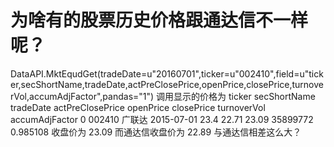 # 为啥有的股票历史价格跟通达信不一样呢？

DataAPI.MktEqudGet(tradeDate=u"20160701",ticker=u"002410",field=u"ticker,secShortName,tradeDate,actPreClosePrice,openPrice,closePrice,turnoverVol,accumAdjFactor",pandas="1")
调用显示的价格为
	ticker	secShortName	tradeDate	actPreClosePrice	openPrice	closePrice	turnoverVol	accumAdjFactor
0	002410	广联达	2015-07-01	23.4	22.71	23.09	35899772	0.985108
收盘价为 23.09
而通达信收盘价为 22.89
与通达信相差这么大？